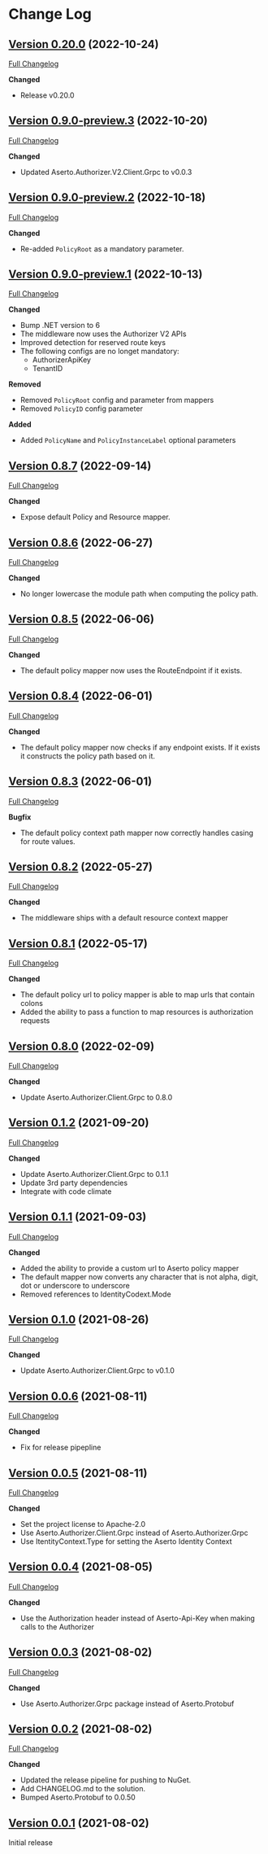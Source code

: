 # Change Log

## [Version 0.20.0](https://github.com/aserto-dev/aserto-dotnet/tree/v0.20.0) (2022-10-24)
[Full Changelog](https://github.com/aserto-dev/aserto-dotnet/compare/v0.9.0-preview.3...v0.20.0)

**Changed**
- Release v0.20.0


## [Version 0.9.0-preview.3](https://github.com/aserto-dev/aserto-dotnet/tree/v0.9.0-preview.3) (2022-10-20)
[Full Changelog](https://github.com/aserto-dev/aserto-dotnet/compare/v0.9.0-preview.2...v0.9.0-preview.3)

**Changed**
- Updated Aserto.Authorizer.V2.Client.Grpc to v0.0.3

## [Version 0.9.0-preview.2](https://github.com/aserto-dev/aserto-dotnet/tree/v0.9.0-preview.2) (2022-10-18)
[Full Changelog](https://github.com/aserto-dev/aserto-dotnet/compare/v0.9.0-preview.1...v0.9.0-preview.2)

**Changed**
- Re-added `PolicyRoot` as a mandatory parameter.

## [Version 0.9.0-preview.1](https://github.com/aserto-dev/aserto-dotnet/tree/v0.9.0-preview.1) (2022-10-13)
[Full Changelog](https://github.com/aserto-dev/aserto-dotnet/compare/v0.8.7...v0.9.0-preview.1)

**Changed**
- Bump .NET version to 6
- The middleware now uses the Authorizer V2 APIs
- Improved detection for reserved route keys
- The following configs are no longet mandatory:
  - AuthorizerApiKey
  - TenantID

**Removed**
- Removed `PolicyRoot` config and parameter from mappers
- Removed `PolicyID` config parameter

**Added**
- Added `PolicyName` and `PolicyInstanceLabel` optional parameters

## [Version 0.8.7](https://github.com/aserto-dev/aserto-dotnet/tree/v0.8.7) (2022-09-14)
[Full Changelog](https://github.com/aserto-dev/aserto-dotnet/compare/v0.8.6...v0.8.7)

**Changed**
- Expose default Policy and Resource mapper.

## [Version 0.8.6](https://github.com/aserto-dev/aserto-dotnet/tree/v0.8.6) (2022-06-27)
[Full Changelog](https://github.com/aserto-dev/aserto-dotnet/compare/v0.8.5...v0.8.6)

**Changed**
- No longer lowercase the module path when computing the policy path.

## [Version 0.8.5](https://github.com/aserto-dev/aserto-dotnet/tree/v0.8.5) (2022-06-06)
[Full Changelog](https://github.com/aserto-dev/aserto-dotnet/compare/v0.8.4...v0.8.5)

**Changed**
- The default policy mapper now uses the RouteEndpoint if it exists.


## [Version 0.8.4](https://github.com/aserto-dev/aserto-dotnet/tree/v0.8.4) (2022-06-01)
[Full Changelog](https://github.com/aserto-dev/aserto-dotnet/compare/v0.8.3...v0.8.4)

**Changed**
- The default policy mapper now checks if any endpoint exists. If it exists it constructs the policy path based on it.


## [Version 0.8.3](https://github.com/aserto-dev/aserto-dotnet/tree/v0.8.3) (2022-06-01)
[Full Changelog](https://github.com/aserto-dev/aserto-dotnet/compare/v0.8.2...v0.8.3)

**Bugfix**
- The default policy context path mapper now correctly handles casing for route values.

## [Version 0.8.2](https://github.com/aserto-dev/aserto-dotnet/tree/v0.8.2) (2022-05-27)
[Full Changelog](https://github.com/aserto-dev/aserto-dotnet/compare/v0.8.1...v0.8.2)

**Changed**
- The middleware ships with a default resource context mapper


## [Version 0.8.1](https://github.com/aserto-dev/aserto-dotnet/tree/v0.8.1) (2022-05-17)
[Full Changelog](https://github.com/aserto-dev/aserto-dotnet/compare/v0.8.0...v0.8.1)

**Changed**
- The default policy url to policy mapper is able to map urls that contain colons
- Added the ability to pass a function to map resources is authorization requests


## [Version 0.8.0](https://github.com/aserto-dev/aserto-dotnet/tree/v0.8.0) (2022-02-09)
[Full Changelog](https://github.com/aserto-dev/aserto-dotnet/compare/v0.1.2...v0.8.0)

**Changed**
- Update Aserto.Authorizer.Client.Grpc to 0.8.0

## [Version 0.1.2](https://github.com/aserto-dev/aserto-dotnet/tree/v0.1.2) (2021-09-20)
[Full Changelog](https://github.com/aserto-dev/aserto-dotnet/compare/v0.1.1...v0.1.2)

**Changed**
- Update Aserto.Authorizer.Client.Grpc to 0.1.1
- Update 3rd party dependencies
- Integrate with code climate

## [Version 0.1.1](https://github.com/aserto-dev/aserto-dotnet/tree/v0.1.1) (2021-09-03)
[Full Changelog](https://github.com/aserto-dev/aserto-dotnet/compare/v0.1.0...v0.1.1)

**Changed**
- Added the ability to provide a custom url to Aserto policy mapper
- The default mapper now converts any character that is not alpha, digit, dot or underscore to underscore
- Removed references to IdentityCodext.Mode

## [Version 0.1.0](https://github.com/aserto-dev/aserto-dotnet/tree/v0.1.0) (2021-08-26)
[Full Changelog](https://github.com/aserto-dev/aserto-dotnet/compare/v0.0.6...v0.1.0)

**Changed**
- Update Aserto.Authorizer.Client.Grpc to v0.1.0 

## [Version 0.0.6](https://github.com/aserto-dev/aserto-dotnet/tree/v0.0.6) (2021-08-11)
[Full Changelog](https://github.com/aserto-dev/aserto-dotnet/compare/v0.0.5...v0.0.6)

**Changed**
- Fix for release pipepline

## [Version 0.0.5](https://github.com/aserto-dev/aserto-dotnet/tree/v0.0.5) (2021-08-11)
[Full Changelog](https://github.com/aserto-dev/aserto-dotnet/compare/v0.0.4...v0.0.5)

**Changed**
- Set the project license to Apache-2.0
- Use Aserto.Authorizer.Client.Grpc instead of Aserto.Authorizer.Grpc
- Use ItentityContext.Type for setting the Aserto Identity Context

## [Version 0.0.4](https://github.com/aserto-dev/aserto-dotnet/tree/v0.0.4) (2021-08-05)
[Full Changelog](https://github.com/aserto-dev/aserto-dotnet/compare/v0.0.3...v0.0.4)

**Changed**
- Use the Authorization header instead of Aserto-Api-Key when making calls to the Authorizer

## [Version 0.0.3](https://github.com/aserto-dev/aserto-dotnet/tree/v0.0.3) (2021-08-02)
[Full Changelog](https://github.com/aserto-dev/aserto-dotnet/compare/v0.0.2...v0.0.3)

**Changed**
- Use Aserto.Authorizer.Grpc package instead of Aserto.Protobuf 

## [Version 0.0.2](https://github.com/aserto-dev/aserto-dotnet/tree/v0.0.2) (2021-08-02)
[Full Changelog](https://github.com/aserto-dev/aserto-dotnet/compare/v0.0.1...v0.0.2)

**Changed**
- Updated the release pipeline for pushing to NuGet.
- Add CHANGELOG.md to the solution.
- Bumped Aserto.Protobuf to 0.0.50

## [Version 0.0.1](https://github.com/aserto-dev/aserto-dotnet/tree/v0.0.1) (2021-08-02)

Initial release
